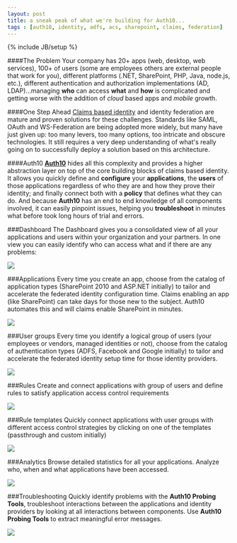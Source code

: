 ```yaml
---
layout: post
title: a sneak peak of what we're building for Auth10...
tags : [auth10, identity, adfs, acs, sharepoint, claims, federation]
---
```

{% include JB/setup %}

####The Problem
Your company has 20+ apps (web, desktop, web services), 100+ of users (some are employees others are external people that work for you), different platforms (.NET, SharePoint, PHP, Java, node.js, etc.), different authentication and authorization implementations (AD, LDAP)...managing __who__ can access __what__ and __how__ is complicated and getting worse with the addition of *cloud* based apps and *mobile* growth.

####One Step Ahead
[Claims based identity](http://msdn.microsoft.com/en-us/library/ff423674.aspx) and identity federation are mature and proven solutions for these challenges. Standards like SAML, OAuth and WS-Federation are being adopted more widely, but many have just given up: too many levers, too many options, too intricate and obscure technologies. It still requires a very deep understanding of what's really going on to successfully deploy a solution based on this architecture.

####Auth10
[__Auth10__](http://auth10.com) hides all this complexity and provides a higher abstraction layer on top of the core building blocks of claims based identity. It allows you quickly define and __configure__ your __applications__, the __users__ of those applications regardless of who they are and how they prove their identity; and finally connect both with a __policy__ that defines what they can do. And because __Auth10__ has an end to end knowledge of all components involved, it can easily pinpoint issues, helping you __troubleshoot__ in minutes what before took long hours of trial and errors.

<!-- end preview -->

###Dashboard
The Dashboard gives you a consolidated view of all your applications and users within your organization and your partners. In one view you can easily identify who can access what and if there are any problems:

![](http://markdownr.blob.core.windows.net/images/6956447565.png)

###Applications
Every time you create an app, choose from the catalog of application types (SharePoint 2010 and ASP.NET initially) to tailor and accelerate the federated identity configuration time. Claims enabling an app (like SharePoint) can take days for those new to the subject. Auth10 automates this and will claims enable SharePoint in minutes.

![](http://markdownr.blob.core.windows.net/images/6179843389.png)

###User groups
Every time you identify a logical group of users (your employees or vendors, managed identities or not), choose from the catalog of authentication types (ADFS, Facebook and Google initially) to tailor and accelerate the federated identity setup time for those identity providers.

![](http://markdownr.blob.core.windows.net/images/5011326206.png)

###Rules
Create and connect applications with group of users and define rules to satisfy application access control requirements

![](http://markdownr.blob.core.windows.net/images/6749064028.png)

###Rule templates
Quickly connect applications with user groups with different access control strategies by clicking on one of the templates (passthrough and custom initially)

![](http://markdownr.blob.core.windows.net/images/3939488281.png)

###Analytics
Browse detailed statistics for all your applications. Analyze who, when and what applications have been accessed.

![](http://markdownr.blob.core.windows.net/images/6729874989.png)

###Troubleshooting
Quickly identify problems with the __Auth10 Probing Tools__, troubleshoot interactions between the applications and identity providers by looking at all interactions between components. Use __Auth10 Probing Tools__ to extract meaningful error messages.

![](http://markdownr.blob.core.windows.net/images/837964497.png)
